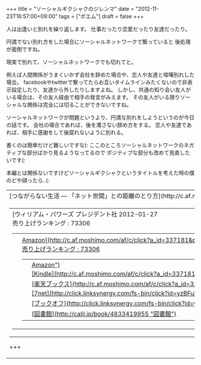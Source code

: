 +++
title =  "ソーシャルギクシャクのジレンマ"
date =  "2012-11-23T16:57:00+09:00"
tags = ["ポエム"]
draft = false
+++
<p>人は出逢いと別れを繰り返します。
仕事だったり恋愛だったり友達だったり。</p>

<p>円満でない別れ方をした場合にソーシャルネットワークで繋っていると
後処理が面倒ですね。</p>

<p>現実で別れて、ソーシャルネットワークでも切れてと。</p>

<p>例えば人間関係がうまくいかず会社を辞めた場合や、恋人や友達と喧嘩別れした場合。
facebookやtwitterで繋ってたらお互いタイムラインみたくないので非表示設定したり、友達から外したりしますよね。
しかし、共通の知り会い友人がいる場合は、その友人経由で相手の発言がみえます。
その友人がいる限りソーシャルな関係は完全には切ることができないですね。</p>

<p>ソーシャルネットワークが問題というより、円満な別れをしようというのが今日の話です。
会社の場合であれば、後を濁さない辞め方をする。
恋人や友達であれば、相手に感謝をして後腐れないように別れる。</p>

<p>書くのは簡単だけど難しいですな):
ここのところソーシャルネットワークのネガティブな部分ばかり見るようなってるので
ポジティブな部分も改めて見直したいです(:</p>

<p>本編とは関係ないですけどソーシャルギクシャクというタイトルを考えた時の僕のどや顔ったら..(:</p>

<table  border="0" cellpadding="5" style="border:none"><tr><td style="border:none;text-align:left">[つながらない生活 — 「ネット世間」との距離のとり方](http://c.af.moshimo.com/af/c/click?a_id=337181&p_id=170&pc_id=185&pl_id=4062&s_v=b5Rz2P0601xu&url=http%3A%2F%2Fwww.amazon.co.jp%2Fexec%2Fobidos%2FASIN%2F4833419955%2Fref%3Dnosim "つながらない生活 — 「ネット世間」との距離のとり方")</td></tr><tr><td style="border:none"><table  border="0" cellpadding="0" style="border:none"><tr><td valign="top" style="border:none">[ウィリアム・パワーズ プレジデント社 2012-01-27<br />            売り上げランキング : 73306<br /><table style="border:none"><tr><td style="border:none;text-align:left;"><div class="shoplinkamazon" style="margin-right:5px;background: url('http://img.yomereba.com/yl.gif') 0 0 no-repeat;padding: 2px 0 2px 18px;white-space: nowrap;"><a href="http://c.af.moshimo.com/af/c/click?a_id=337181&p_id=170&pc_id=185&pl_id=4062&s_v=b5Rz2P0601xu&url=http%3A%2F%2Fwww.amazon.co.jp%2Fexec%2Fobidos%2FASIN%2F4833419955%2Fref%3Dnosim" rel="nofollow" target="_blank" title="アマゾン" >Amazon](http://c.af.moshimo.com/af/c/click?a_id=337181&p_id=170&pc_id=185&pl_id=4062&s_v=b5Rz2P0601xu&url=http%3A%2F%2Fwww.amazon.co.jp%2Fexec%2Fobidos%2FASIN%2F4833419955%2Fref%3Dnosim "ウィリアム・パワーズ プレジデント社 2012-01-27<br />            売り上げランキング : 73306<br /><table style="border:none"><tr><td style="border:none;text-align:left;"><div class="shoplinkamazon" style="margin-right:5px;background: url('http://img.yomereba.com/yl.gif') 0 0 no-repeat;padding: 2px 0 2px 18px;white-space: nowrap;"><a href="http://c.af.moshimo.com/af/c/click?a_id=337181&p_id=170&pc_id=185&pl_id=4062&s_v=b5Rz2P0601xu&url=http%3A%2F%2Fwww.amazon.co.jp%2Fexec%2Fobidos%2FASIN%2F4833419955%2Fref%3Dnosim" rel="nofollow" target="_blank" title="アマゾン" >Amazon")</div><div class="shoplinkkindle" style="margin-right:5px;background: url('http://img.yomereba.com/yl.gif') 0 0 no-repeat;padding: 2px 0 2px 18px;white-space: nowrap;">[Kindle](http://c.af.moshimo.com/af/c/click?a_id=337181&p_id=170&pc_id=185&pl_id=4062&s_v=b5Rz2P0601xu&url=http%3A%2F%2Fwww.amazon.co.jp%2Fgp%2Fsearch%3Fkeywords%3D%2582%25C2%2582%25C8%2582%25AA%2582%25E7%2582%25C8%2582%25A2%2590%25B6%258A%2588%2520%2581%255C%2520%2581u%2583l%2583b%2583g%2590%25A2%258A%25D4%2581v%2582%25C6%2582%25CC%258B%2597%2597%25A3%2582%25CC%2582%25C6%2582%25E8%2595%25FB%26__mk_ja_JP%3D%2583J%2583%255E%2583J%2583i%26url%3Dnode%253D2275256051 "Kindle")</div><div class="shoplinkrakuten" style="margin-right:5px;background: url('http://img.yomereba.com/yl.gif') 0 -50px no-repeat;padding: 2px 0 2px 18px;white-space: nowrap;">[楽天ブックス](http://c.af.moshimo.com/af/c/click?a_id=337182&p_id=56&pc_id=56&pl_id=637&s_v=b5Rz2P0601xu&url=http%3A%2F%2Fbooks.rakuten.co.jp%2Frb%2F11529629%2F "楽天ブックス")</div><div class="shoplinkseven" style="margin-right:5px;background: url('http://img.yomereba.com/yl.gif') 0 -100px no-repeat;padding: 2px 0 2px 18px;white-space: nowrap;">[7net](http://click.linksynergy.com/fs-bin/click?id=yzBFuHauA0k&amp;offerid&subid=&offerid=197738.1&type=10&tmpid=1787&RD_PARM1=http%253A%252F%252Fwww.7netshopping.jp%252Fbooks%252Fsearch_result%252F%253Fctgy%253Dbooks%2526code%253D4833419955 "7net")</div><div class="shoplinkbookoff" style="margin-right:5px;background: url('http://img.yomereba.com/yl.gif') 0 -200px no-repeat;padding: 2px 0 2px 18px;white-space: nowrap;">[ブックオフ](http://click.linksynergy.com/fs-bin/click?id=yzBFuHauA0k&subid=&offerid=169505.1&type=10&tmpid=3677&RD_PARM1=http%253A%252F%252Fwww.bookoffonline.co.jp%252Fdisplay%252FL001%252Cbg%253D12%252Cq%253D9784833419956 "ブックオフ")</div><div class="shoplinktoshokan" style="margin-right:5px;background: url('http://img.yomereba.com/yl.gif') 0 -300px no-repeat;padding: 2px 0 2px 18px;white-space: nowrap;">[図書館](http://calil.jp/book/4833419955 "図書館")</div></td><td style="vertical-align:bottom;padding-left:10px;font-size:x-small;border:none">by [ヨメレバ](http://yomereba.com "ヨメレバ")</td></tr></table></font></td></tr></table></td></tr></table>

+++
